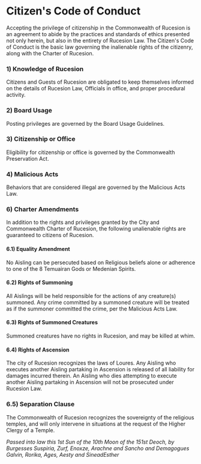 # Citizen's Code of Conduct

Accepting the privilege of citizenship in the Commonwealth of Rucesion is an agreement to abide by the practices and standards of ethics presented not only herein, but also in the entirety of Rucesion Law. The Citizen's Code of Conduct is the basic law governing the inalienable rights of the citizenry, along with the Charter of Rucesion.

### 1) Knowledge of Rucesion

Citizens and Guests of Rucesion are obligated to keep themselves informed on the details of Rucesion Law, Officials in office, and proper procedural activity.

### 2) Board Usage

Posting privileges are governed by the Board Usage Guidelines.

### 3) Citizenship or Office

Eligibility for citizenship or office is governed by the Commonwealth Preservation Act.

### 4) Malicious Acts

Behaviors that are considered illegal are governed by the Malicious Acts Law.

### 6) Charter Amendments

In addition to the rights and privileges granted by the City and Commonwealth Charter of Rucesion, the following unalienable rights are guaranteed to citizens of Rucesion.

#### 6.1) Equality Amendment

No Aisling can be persecuted based on Religious beliefs alone or adherence to one of the 8 Temuairan Gods or Medenian Spirits.

#### 6.2) Rights of Summoning

All Aislings will be held responsible for the actions of any creature(s) summoned. Any crime committed by a summoned creature will be treated as if the summoner committed the crime, per the Malicious Acts Law.

#### 6.3) Rights of Summoned Creatures

Summoned creatures have no rights in Rucesion, and may be killed at whim.

#### 6.4) Rights of Ascension

The city of Rucesion recognizes the laws of Loures. Any Aisling who executes another Aisling partaking in Ascension is released of all liability for damages incurred therein. An Aisling who dies attempting to execute another Aisling partaking in Ascension will not be prosecuted under Rucesion Law.

### 6.5) Separation Clause

The Commonwealth of Rucesion recognizes the sovereignty of the religious temples, and will only intervene in situations at the request of the Higher Clergy of a Temple.

_​Passed into law this 1st Sun of the 10th Moon of the 151st Deoch, by Burgesses Suspiria, Zurf, Enoxze, Arachne and Sancho and Demagogues Galvin, Rorika, Ages, Aesty and SineadEsther_
